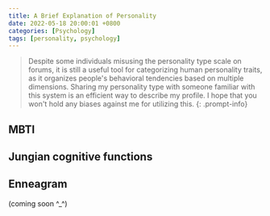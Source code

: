 ```yaml
---
title: A Brief Explanation of Personality
date: 2022-05-18 20:00:01 +0800
categories: [Psychology]
tags: [personality, psychology]
---
```


> Despite some individuals misusing the personality type scale on forums, it is still a useful tool for categorizing human personality traits, as it organizes people's behavioral tendencies based on multiple dimensions. Sharing my personality type with someone familiar with this system is an efficient way to describe my profile. I hope that you won't hold any biases against me for utilizing this.
{: .prompt-info}

## MBTI


## Jungian cognitive functions



## Enneagram



(coming soon ^_^)